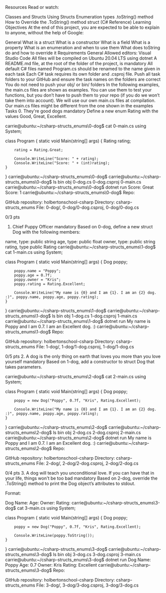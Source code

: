 Resources
Read or watch:

Classes and Structs
Using Structs
Enumeration types
.toString() method
How to Override the .ToString() method
struct (C# Reference)
Learning Objectives
At the end of this project, you are expected to be able to explain to anyone, without the help of Google:

General
What is a struct
What is a constructor
What is a field
What is a property
What is an enumeration and when to use them
What does toString do and how to override it
Requirements
General
Allowed editors: Visual Studio Code
All files will be compiled on Ubuntu 20.04 LTS using dotnet
A README.md file, at the root of the folder of the project, is mandatory
All default C# files named Program.cs should be renamed to the name given in each task
Each C# task requires its own folder and .csproj file. Push all task folders to your GitHub and ensure the task names on the folders are correct
You do not need to push your obj/ or bin/ folders
In the following examples, the main.cs files are shown as examples. You can use them to test your functions, but you don’t have to push them to your repo (if you do we won’t take them into account). We will use our own main.cs files at compilation. Our main.cs files might be different from the one shown in the examples
Tasks
0. They're good dogs
   mandatory
   Define a new enum Rating with the values Good, Great, Excellent.

carrie@ubuntu:~/csharp-structs_enums\0-dog$ cat 0-main.cs
using System;

class Program
{
static void Main(string[] args)
{
Rating rating;

        rating = Rating.Great;

        Console.WriteLine("Score: " + rating);
        Console.WriteLine("Score: " + (int)rating);
    }
}
carrie@ubuntu:~/csharp-structs_enums\0-dog$
carrie@ubuntu:~/csharp-structs_enums\0-dog$ ls
bin    obj    0-dog.cs    0-dog.csproj    0-main.cs
carrie@ubuntu:~/csharp-structs_enums\0-dog$ dotnet run
Score: Great
Score: 1
carrie@ubuntu:~/csharp-structs_enums\0-dog$
Repo:

GitHub repository: holbertonschool-csharp
Directory: csharp-structs_enums
File: 0-dog/, 0-dog/0-dog.csproj, 0-dog/0-dog.cs

0/3 pts
1. Chief Puppy Officer
   mandatory
   Based on 0-dog, define a new struct Dog with the following members:

name, type: public string
age, type: public float
owner, type: public string
rating, type public Rating
carrie@ubuntu:~/csharp-structs_enums\1-dog$ cat 1-main.cs
using System;

class Program
{
static void Main(string[] args)
{
Dog poppy;

        poppy.name = "Poppy";
        poppy.age = 0.7f;
        poppy.owner = "Kris";
        poppy.rating = Rating.Excellent;

        Console.WriteLine("My name is {0} and I am {1}. I am an {2} dog. :)", poppy.name, poppy.age, poppy.rating);
    }
}
carrie@ubuntu:~/csharp-structs_enums\1-dog$
carrie@ubuntu:~/csharp-structs_enums\1-dog$ ls
bin    obj    1-dog.cs    1-dog.csproj    1-main.cs
carrie@ubuntu:~/csharp-structs_enums\1-dog$ dotnet run
My name is Poppy and I am 0.7. I am an Excellent dog. :)
carrie@ubuntu:~/csharp-structs_enums\1-dog$
Repo:

GitHub repository: holbertonschool-csharp
Directory: csharp-structs_enums
File: 1-dog/, 1-dog/1-dog.csproj, 1-dog/1-dog.cs

0/5 pts
2. A dog is the only thing on earth that loves you more than you love yourself
   mandatory
   Based on 1-dog, add a constructor to struct Dog that takes parameters.

carrie@ubuntu:~/csharp-structs_enums\2-dog$ cat 2-main.cs
using System;

class Program
{
static void Main(string[] args)
{
Dog poppy;

        poppy = new Dog("Poppy", 0.7f, "Kris", Rating.Excellent);

        Console.WriteLine("My name is {0} and I am {1}. I am an {2} dog. :)", poppy.name, poppy.age, poppy.rating);
    }
}
carrie@ubuntu:~/csharp-structs_enums\2-dog$
carrie@ubuntu:~/csharp-structs_enums\2-dog$ ls
bin    obj    2-dog.cs    2-dog.csproj    2-main.cs
carrie@ubuntu:~/csharp-structs_enums\2-dog$ dotnet run
My name is Poppy and I am 0.7. I am an Excellent dog. :)
carrie@ubuntu:~/csharp-structs_enums\2-dog$
Repo:

GitHub repository: holbertonschool-csharp
Directory: csharp-structs_enums
File: 2-dog/, 2-dog/2-dog.csproj, 2-dog/2-dog.cs

0/4 pts
3. A dog will teach you unconditional love. If you can have that in your life, things won't be too bad
   mandatory
   Based on 2-dog, override the .ToString() method to print the Dog object’s attributes to stdout.

Format:

Dog Name: <name>
Age: <age>
Owner: <owner>
Rating: <rating>
carrie@ubuntu:~/csharp-structs_enums\3-dog$ cat 3-main.cs
using System;

class Program
{
static void Main(string[] args)
{
Dog poppy;

        poppy = new Dog("Poppy", 0.7f, "Kris", Rating.Excellent);

        Console.WriteLine(poppy.ToString());
    }
}
carrie@ubuntu:~/csharp-structs_enums\3-dog$
carrie@ubuntu:~/csharp-structs_enums\3-dog$ ls
bin    obj    3-dog.cs    3-dog.csproj    3-main.cs
carrie@ubuntu:~/csharp-structs_enums\3-dog$ dotnet run
Dog Name: Poppy
Age: 0.7
Owner: Kris
Rating: Excellent
carrie@ubuntu:~/csharp-structs_enums\3-dog$
Repo:

GitHub repository: holbertonschool-csharp
Directory: csharp-structs_enums
File: 3-dog/, 3-dog/3-dog.csproj, 3-dog/3-dog.cs